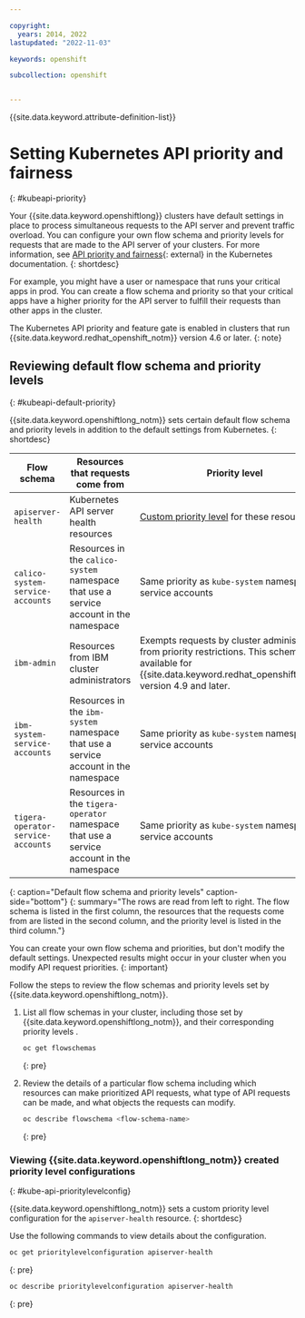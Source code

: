 ```yaml
---

copyright: 
  years: 2014, 2022
lastupdated: "2022-11-03"

keywords: openshift

subcollection: openshift


---
```


{{site.data.keyword.attribute-definition-list}}


# Setting Kubernetes API priority and fairness
{: #kubeapi-priority}

Your {{site.data.keyword.openshiftlong}} clusters have default settings in place to process simultaneous requests to the API server and prevent traffic overload. You can configure your own flow schema and priority levels for requests that are made to the API server of your clusters. For more information, see [API priority and fairness](https://kubernetes.io/docs/concepts/cluster-administration/flow-control/){: external} in the Kubernetes documentation.
{: shortdesc}

For example, you might have a user or namespace that runs your critical apps in prod. You can create a flow schema and priority so that your critical apps have a higher priority for the API server to fulfill their requests than other apps in the cluster.

The Kubernetes API priority and feature gate is enabled in clusters that run {{site.data.keyword.redhat_openshift_notm}} version 4.6 or later.
{: note}

## Reviewing default flow schema and priority levels
{: #kubeapi-default-priority}

{{site.data.keyword.openshiftlong_notm}} sets certain default flow schema and priority levels in addition to the default settings from Kubernetes.
{: shortdesc}

| Flow schema | Resources that requests come from | Priority level |
| ----------- | --------- | -------------- |
| `apiserver-health` | Kubernetes API server health resources | [Custom priority level](#kube-api-prioritylevelconfig) for these resources. |
| `calico-system-service-accounts` | Resources in the `calico-system` namespace that use a service account in the namespace | Same priority as `kube-system` namespace service accounts |
| `ibm-admin` | Resources from IBM cluster administrators | Exempts requests by cluster administrators from priority restrictions. This schema is available for {{site.data.keyword.redhat_openshift_notm}} version 4.9 and later. |
| `ibm-system-service-accounts` | Resources in the `ibm-system` namespace that use a service account in the namespace | Same priority as `kube-system` namespace service accounts |
| `tigera-operator-service-accounts` | Resources in the `tigera-operator` namespace that use a service account in the namespace | Same priority as `kube-system` namespace service accounts |
{: caption="Default flow schema and priority levels" caption-side="bottom"}
{: summary="The rows are read from left to right. The flow schema is listed in the first column, the resources that the requests come from are listed in the second column, and the priority level is listed in the third column."}

You can create your own flow schema and priorities, but don't modify the default settings. Unexpected results might occur in your cluster when you modify API request priorities.
{: important}

Follow the steps to review the flow schemas and priority levels set by {{site.data.keyword.openshiftlong_notm}}.

1. List all flow schemas in your cluster, including those set by {{site.data.keyword.openshiftlong_notm}}, and their corresponding priority levels .
    ```sh
    oc get flowschemas
    ```
    {: pre} 


2. Review the details of a particular flow schema including which resources can make prioritized API requests, what type of API requests can be made, and what objects the requests can modify.
    ```sh
    oc describe flowschema <flow-schema-name>
    ```
    {: pre}

### Viewing {{site.data.keyword.openshiftlong_notm}} created priority level configurations
{: #kube-api-prioritylevelconfig}

{{site.data.keyword.openshiftlong_notm}} sets a custom priority level configuration for the `apiserver-health` resource. 
{: shortdesc}

Use the following commands to view details about the configuration. 

```sh
oc get prioritylevelconfiguration apiserver-health
```
{: pre}
 
```sh
oc describe prioritylevelconfiguration apiserver-health
```
{: pre}








